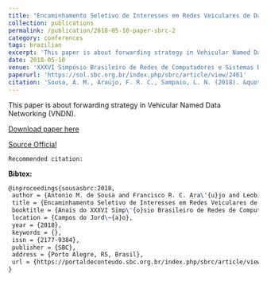 ```yaml
---
title: "Encaminhamento Seletivo de Interesses em Redes Veiculares de Dados Nomeados Baseado no Tempo de Vida do Enlace"
collection: publications
permalink: /publication/2018-05-10-paper-sbrc-2
category: conferences
tags: brazilian
excerpt: 'This paper is about forwarding strategy in Vehicular Named Data Networking (VNDN).'
date: 2018-05-10
venue: 'XXXVI Simpósio Brasileiro de Redes de Computadores e Sistemas Distribuídos (SBRC)'
paperurl: 'https://sol.sbc.org.br/index.php/sbrc/article/view/2461'
citation: 'Sousa, A. M., Araújo, F. R. C., Sampaio, L. N. (2018). &quot;Encaminhamento Seletivo de Interesses em Redes Veiculares de Dados Nomeados Baseado no Tempo de Vida do Enlace.&quot; <i>In XXXVI Simpósio Brasileiro de Redes de Computadores e Sistemas Distribuídos (SBRC)</i>. Campos do Jordão, SP: SBC.'
---
```

This paper is about forwarding strategy in Vehicular Named Data Networking (VNDN).

[Download paper here](https://renato2012.github.io/files/2018-sbrc-2.pdf)

[Source Official](https://sol.sbc.org.br/index.php/sbrc/article/view/2461)

`Recommended citation:`

**Bibtex:**

```tex
@inproceedings{sousasbrc:2018,
 author = {Antonio M. de Sousa and Francisco R. C. Ara\'{u}jo and Leobino N. Sampaio},
 title = {Encaminhamento Seletivo de Interesses em Redes Veiculares de Dados Nomeados Baseado no Tempo de Vida do Enlace},
 booktitle = {Anais do XXXVI Simp\'{o}sio Brasileiro de Redes de Computadores e Sistemas Distribu\'{i}dos},
 location = {Campos do Jord\~{a}o},
 year = {2018},
 keywords = {},
 issn = {2177-9384},
 publisher = {SBC},
 address = {Porto Alegre, RS, Brasil},
 url = {https://portaldeconteudo.sbc.org.br/index.php/sbrc/article/view/2461}
}
```
